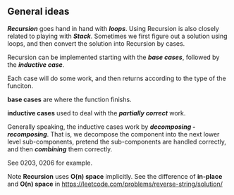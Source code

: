 ## General ideas

**_Recursion_** goes hand in hand with **_loops_**. 
Using Recursion is also closely related to playing with **_Stack_**.
Sometimes we first figure out a solution using loops, and then convert the solution into Recursion by cases.

Recursion can be implemented starting with the **_base cases_**, followed by the **_inductive case_**. 

Each case will do some work, and then returns according to the type of the funciton.

**base cases** are where the function finishs.

**inductive cases** used to deal with the **_partially correct_** work.

Generally speaking, the inductive cases work by **_decomposing - recomposing_**. 
That is, we decompose the component into the next lower level sub-components, 
pretend the sub-components are handled correctly, and then **_combining_** them correctly.

See 0203, 0206 for example.

Note **Recursion** uses **O(n) space** implicitly.
See the difference of **in-place** and **O(n) space** in https://leetcode.com/problems/reverse-string/solution/
